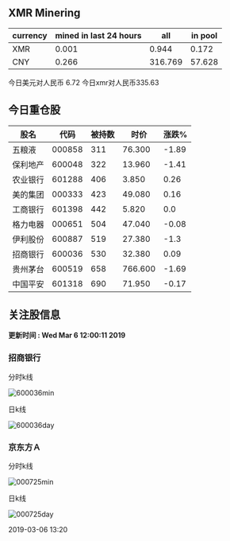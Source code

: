 ## XMR Minering

|currency|mined in last 24 hours|all|in pool|
|---|---|---|---|
|XMR|0.001|0.944|0.172|
|CNY|0.266|316.769|57.628|

今日美元对人民币 6.72	今日xmr对人民币335.63


## 今日重仓股 

|股名|代码|被持数|时价|涨跌%|
|---|---|---|---|---|
|五粮液|000858|311|76.300|-1.89|
|保利地产|600048|322|13.960|-1.41|
|农业银行|601288|406|3.850|0.26|
|美的集团|000333|423|49.080|0.16|
|工商银行|601398|442|5.820|0.0|
|格力电器|000651|504|47.040|-0.08|
|伊利股份|600887|519|27.380|-1.3|
|招商银行|600036|530|32.380|0.09|
|贵州茅台|600519|658|766.600|-1.69|
|中国平安|601318|690|71.950|-0.17|

## 关注股信息
**更新时间 : Wed Mar  6 12:00:11 2019**
### 招商银行 
分时k线

![600036min](http://image.sinajs.cn/newchart/min/n/sh600036.gif)

日k线

![600036day](http://image.sinajs.cn/newchart/daily/n/sh600036.gif)

### 京东方Ａ 
分时k线

![000725min](http://image.sinajs.cn/newchart/min/n/sz000725.gif)

日k线

![000725day](http://image.sinajs.cn/newchart/daily/n/sz000725.gif)

2019-03-06 13:20